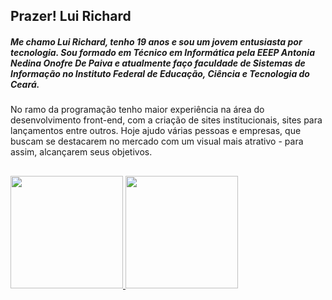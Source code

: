## Prazer! Lui Richard

##### Me chamo Lui Richard, tenho 19 anos e sou um jovem entusiasta por tecnologia. Sou formado em Técnico em Informática pela EEEP Antonia Nedina Onofre De Paiva e atualmente faço faculdade de Sistemas de Informação no Instituto Federal de Educação, Ciência e Tecnologia do Ceará. 

No ramo da programação tenho maior experiência na área do desenvolvimento front-end, com a criação de sites institucionais, sites para lançamentos entre outros. Hoje ajudo várias pessoas e empresas, que buscam se destacarem no mercado com um visual mais atrativo - para assim, alcançarem seus objetivos. 

##

 <div>
  <a href="https://github.com/luideveloper">
  <img height="180em" src="https://github-readme-stats.vercel.app/api?username=luideveloper&show_icons=true&theme=dracula&include_all_commits=true&count_private=true"/>
  <img height="180em" src="https://github-readme-stats.vercel.app/api/top-langs/?username=luideveloper&layout=compact&langs_count=16&theme=dracula"/>
<div>
  
